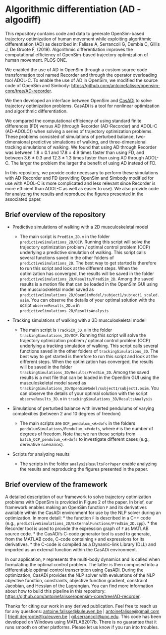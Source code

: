 Algorithmic differentiation (AD - algodiff)
===========================================

This repository contains code and data to generate OpenSim-based trajectory optimization of human movement while exploiting algorithmic differentiation (AD) as described in: Falisse A, Serrancoli G, Dembia C, Gillis J, De Groote F, (2019). Algorithmic differentiation improves the computational efficiency of OpenSim-based trajectory optimization of human movement. PLOS ONE.

We enabled the use of AD in OpenSim through a custom source code transformation tool named Recorder and through the operator overloading tool ADOL-C. To enable the use of AD in OpenSim, we modified the source code of OpenSim and Simbody: https://github.com/antoinefalisse/opensim-core/tree/AD-recorder.

We then developed an interface between OpenSim and [CasADi](https://web.casadi.org/) to solve trajectory optimization problems. CasADi is a tool for nonlinear optimization and algorithmic differentiation. 

We compared the computational efficiency of using standard finite differences (FD) versus AD (through Recorder (AD-Recorder) and ADOL-C (AD-ADOLC)) when solving a series of trajectory optimization problems. These problems consisted of simulations of perturbed balance, two-dimensional predictive simulations of walking, and three-dimensional tracking simulations of walking. We found that using AD through Recorder was between 1.8 ± 0.1 and 17.8 ± 4.9 times faster than using FD, and between 3.6 ± 0.3 and 12.3 ± 1.3 times faster than using AD through ADOL-C. The larger the problem the larger the benefit of using AD instead of FD.

In this repository, we provide code necessary to perform these simulations with AD-Recorder and FD (providing OpenSim and Simbody modified for use with ADOL-C is more complicated and less relevant since Recorder is more efficient than ADOL-C as well as easier to use). We also provide code for analyzing the results and reproduce the figures presented in the associated paper.

Brief overview of the repository
--------------------------------

* Predictive simulations of walking with a 2D musculoskeletal model
    * The main script is `PredSim_2D.m` in the folder `predictiveSimulations_2D/OCP`. Running this script will solve the trajectory optimization problem / optimal control problem (OCP) underlying a predictive simulation of walking. This script calls several functions saved in the other folders of `predictiveSimulations_2D`. The best way to get started is therefore to run this script and look at the different steps. When the optimization has converged, the results will be saved in the folder `predictiveSimulations_2D/Results/PredSim_2D`. Among the saved results is a motion file that can be loaded in the OpenSim GUI using the musculoskeletal model saved as `predictiveSimulations_2D/OpenSimModel/subject1/subject1_scaled.osim`. You can observe the details of your optimal solution with the script `observeResults_2D.m` in `predictiveSimulations_2D/ResultsAnalysis`
    
* Tracking simulations of walking with a 3D musculoskeletal model
    * The main script is `TrackSim_3D.m` in the folder `trackingSimulations_3D/OCP`. Running this script will solve the trajectory optimization problem / optimal control problem (OCP) underlying a tracking simulation of walking. This script calls several functions saved in the other folders of `trackingSimulations_3D`. The best way to get started is therefore to run this script and look at the different steps. When the optimization has converged, the results will be saved in the folder `trackingSimulations_3D/Results/PredSim_2D`. Among the saved results is a mot file that can be loaded in the OpenSim GUI using the musculoskeletal model saved as `trackingSimulations_3D/OpenSimModel/subject1/subject1.osim`. You can observe the details of your optimal solution with the script `observeResults_3D.m` in `trackingSimulations_3D/ResultsAnalysis`
    
* Simulations of perturbed balance with inverted pendulums of varying complexities (between 2 and 10 degrees of freedom)
    * The main scripts are `OCP_pendulum_<#>dofs` in the folders `pendulumSimulations/Pendulum_<#>dofs`, where `#` is the number of degrees of freedom. Note that we ran those scripts from `batch_OCP_pendulum_<#>dofs` to investigate different cases (e.g., derivative scenarios).
    
* Scripts for analyzing results
    * The scripts in the folder `analysisResultsForPaper` enable analyzing the results and reproducing the figures presented in the paper.
    
Brief overview of the framework
--------------------------------

A detailed description of our framework to solve trajectory optimization problems with OpenSim is provided in Figure 2 of the paper. In brief, our framework enables making an OpenSim function `F` and its derivatives available within the CasADi environment for use by the NLP solver during an optimization. In more detail:
    * the function `F` is described in a C++ code (e.g., `predictiveSimulations_2D/ExternalFunctions/PredSim_2D.cpp`). 
    * the Recorder tool is used to provide the expression graph of `F` as MATLAB source code.
    * the CasADi’s C-code generator tool is used to generate, from the MATLAB code, C-code containing `F` and expressions for its derivatives.
    * the C-code is compiled as a Dynamic-link Library (DLL) and imported as an external function within the CasADi environment. 

In our application, `F` represents the multi-body dynamics and is called when formulating the optimal control problem. The latter is then composed into a differentiable optimal control transcription using CasADi. During the optimization, CasADi provides the NLP solver with evaluations of the NLP objective function, constraints, objective function gradient, constraint Jacobian, and Hessian of the Lagrangian. You can find more information about how to build this pipeline in this repository: https://github.com/antoinefalisse/opensim-core/tree/AD-recorder.
    
Thanks for citing our work in any derived publication. Feel free to reach us for any questions: antoine.falisse@kuleuven.be | antoinefalisse@gmail.com | friedl.degroote@kuleuven.be | gil.serrancoli@upc.edu. This code has been developed on Windows using MATLAB2017b. There is no guarantee that it runs smooth on other platforms. Please let us know if you run into troubles.
